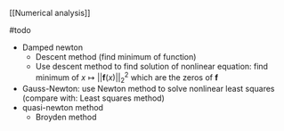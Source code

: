 [[Numerical analysis]]

#todo 

- Damped newton
	- Descent method (find minimum of function)
	- Use descent method to find solution of nonlinear equation: find minimum of $x\mapsto||\boldsymbol{f}(x)||^2_2$  which are the zeros of $\boldsymbol{f}$ 
 - Gauss-Newton: use Newton method to solve nonlinear least squares (compare with: Least squares method)
 - quasi-newton method
	- Broyden method

